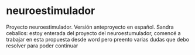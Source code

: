 neuroestimulador
================


Proyecto neuroestimulador.  Versión anteproyecto en español.
Sandra ceballos: estoy enterada del proyecto del neuroestumulador, 
comencé a trabajar en esta propuesta desde word pero preento varias dudas que debo resolver para poder continuar

